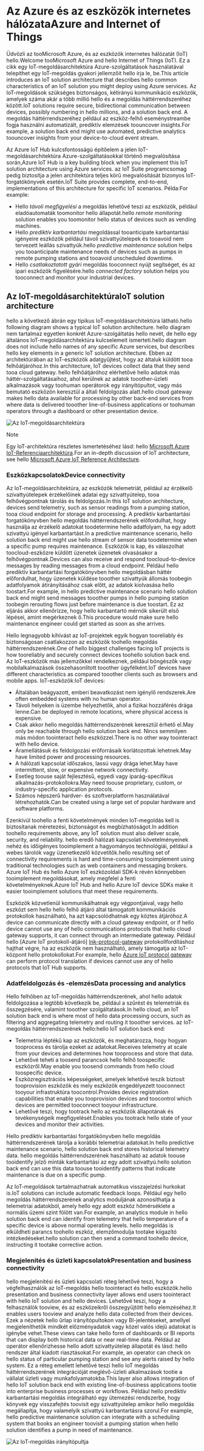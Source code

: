 
# <a name="azure-and-internet-of-things"></a><span data-ttu-id="b5410-101">Az Azure és az eszközök internetes hálózata</span><span class="sxs-lookup"><span data-stu-id="b5410-101">Azure and Internet of Things</span></span>

<span data-ttu-id="b5410-102">Üdvözli az tooMicrosoft Azure, és az eszközök internetes hálózatát (IoT) hello.</span><span class="sxs-lookup"><span data-stu-id="b5410-102">Welcome tooMicrosoft Azure and hello Internet of Things (IoT).</span></span> <span data-ttu-id="b5410-103">Ez a cikk egy IoT-megoldásarchitektúra Azure-szolgáltatások használatával telepíthet egy IoT-megoldás gyakori jellemzőit hello írja le, be.</span><span class="sxs-lookup"><span data-stu-id="b5410-103">This article introduces an IoT solution architecture that describes hello common characteristics of an IoT solution you might deploy using Azure services.</span></span> <span data-ttu-id="b5410-104">Az IoT-megoldások szükséges biztonságos, kétirányú kommunikáció eszközök, amelyek száma akár a több millió hello és a megoldás háttérrendszeréhez között.</span><span class="sxs-lookup"><span data-stu-id="b5410-104">IoT solutions require secure, bidirectional communication between devices, possibly numbering in hello millions, and a solution back end.</span></span> <span data-ttu-id="b5410-105">A megoldás háttérrendszeréhez például az eszköz-felhő eseménystreambe fogja használni automatizált, prediktív elemzések toouncover insights.</span><span class="sxs-lookup"><span data-stu-id="b5410-105">For example, a solution back end might use automated, predictive analytics toouncover insights from your device-to-cloud event stream.</span></span>

<span data-ttu-id="b5410-106">Az Azure IoT Hub kulcsfontosságú építőelem a jelen IoT-megoldásarchitektúra Azure-szolgáltatásokkal történő megvalósítása során,</span><span class="sxs-lookup"><span data-stu-id="b5410-106">Azure IoT Hub is a key building block when you implement this IoT solution architecture using Azure services.</span></span> <span data-ttu-id="b5410-107">az IoT Suite programcsomag pedig biztosítja a jelen architektúra teljes körű megvalósítását bizonyos IoT-forgatókönyvek esetén.</span><span class="sxs-lookup"><span data-stu-id="b5410-107">IoT Suite provides complete, end-to-end, implementations of this architecture for specific IoT scenarios.</span></span> <span data-ttu-id="b5410-108">Példa:</span><span class="sxs-lookup"><span data-stu-id="b5410-108">For example:</span></span>

* <span data-ttu-id="b5410-109">Hello *távoli megfigyelési* a megoldás lehetővé teszi az eszközök, például eladóautomaták toomonitor hello állapotát.</span><span class="sxs-lookup"><span data-stu-id="b5410-109">hello *remote monitoring* solution enables you toomonitor hello status of devices such as vending machines.</span></span>
* <span data-ttu-id="b5410-110">Hello *prediktív karbantartási* megoldással tooanticipate karbantartási igényeire eszközök például távoli szivattyútelepek és tooavoid nem tervezett leállás szivattyúk.</span><span class="sxs-lookup"><span data-stu-id="b5410-110">hello *predictive maintenance* solution helps you tooanticipate maintenance needs of devices such as pumps in remote pumping stations and tooavoid unscheduled downtime.</span></span>
* <span data-ttu-id="b5410-111">Hello *csatlakoztatott gyári* megoldás tooconnect nyújt segítséget, és az ipari eszközök figyelésére.</span><span class="sxs-lookup"><span data-stu-id="b5410-111">hello *connected factory* solution helps you tooconnect and monitor your industrial devices.</span></span>

## <a name="iot-solution-architecture"></a><span data-ttu-id="b5410-112">Az IoT-megoldásarchitektúra</span><span class="sxs-lookup"><span data-stu-id="b5410-112">IoT solution architecture</span></span>

<span data-ttu-id="b5410-113">hello a következő ábrán egy tipikus IoT-megoldásarchitektúra látható.</span><span class="sxs-lookup"><span data-stu-id="b5410-113">hello following diagram shows a typical IoT solution architecture.</span></span> <span data-ttu-id="b5410-114">hello diagram nem tartalmaz egyetlen konkrét Azure-szolgáltatás hello nevét, de hello egy általános IoT-megoldásarchitektúra kulcselemeit ismerteti.</span><span class="sxs-lookup"><span data-stu-id="b5410-114">hello diagram does not include hello names of any specific Azure services, but describes hello key elements in a generic IoT solution architecture.</span></span> <span data-ttu-id="b5410-115">Ebben az architektúrában az IoT-eszközök adatgyűjtést, hogy az általuk küldött tooa felhőátjáróhoz.</span><span class="sxs-lookup"><span data-stu-id="b5410-115">In this architecture, IoT devices collect data that they send tooa cloud gateway.</span></span> <span data-ttu-id="b5410-116">hello felhőátjáróhoz elérhetővé hello adatok más háttér-szolgáltatásaihoz, ahol kerülnek az adatok tooother-üzleti alkalmazások vagy toohuman operátorok egy irányítópultot, vagy más bemutató eszközön keresztül a általi feldolgozás alatt.</span><span class="sxs-lookup"><span data-stu-id="b5410-116">hello cloud gateway makes hello data available for processing by other back-end services from where data is delivered tooother line-of-business applications or toohuman operators through a dashboard or other presentation device.</span></span>

![Az IoT-megoldásarchitektúra][img-solution-architecture]

> [!NOTE]
> <span data-ttu-id="b5410-118">Egy IoT-architektúra részletes ismertetéséhez lásd: hello [Microsoft Azure IoT-Referenciaarchitektúra][lnk-refarch].</span><span class="sxs-lookup"><span data-stu-id="b5410-118">For an in-depth discussion of IoT architecture, see hello [Microsoft Azure IoT Reference Architecture][lnk-refarch].</span></span>

### <a name="device-connectivity"></a><span data-ttu-id="b5410-119">Eszközkapcsolatok</span><span class="sxs-lookup"><span data-stu-id="b5410-119">Device connectivity</span></span>

<span data-ttu-id="b5410-120">Az IoT-megoldásarchitektúra, az eszközök telemetriát, például az érzékelő szivattyútelepek érzékelőinek adatai egy szivattyútelep, tooa felhővégpontnak tárolás és feldolgozás.</span><span class="sxs-lookup"><span data-stu-id="b5410-120">In this IoT solution architecture, devices send telemetry, such as sensor readings from a pumping station, tooa cloud endpoint for storage and processing.</span></span> <span data-ttu-id="b5410-121">A prediktív karbantartási forgatókönyvben hello megoldás háttérrendszerének előfordulhat, hogy használja az érzékelő adatokat toodetermine hello adatfolyam, ha egy adott szivattyú igényel karbantartást.</span><span class="sxs-lookup"><span data-stu-id="b5410-121">In a predictive maintenance scenario, hello solution back end might use hello stream of sensor data toodetermine when a specific pump requires maintenance.</span></span> <span data-ttu-id="b5410-122">Eszközök is kap, és válaszolhat toocloud-eszközre küldött üzenetek üzenetek olvasásakor a felhővégpontnak.</span><span class="sxs-lookup"><span data-stu-id="b5410-122">Devices can also receive and respond toocloud-to-device messages by reading messages from a cloud endpoint.</span></span> <span data-ttu-id="b5410-123">Például hello prediktív karbantartási forgatókönyvben hello megoldásban háttér előfordulhat, hogy üzenetek küldése tooother szivattyúk állomás toobegin adatfolyamok átirányításához csak előtt, az adatok kiolvasása hello toostart.</span><span class="sxs-lookup"><span data-stu-id="b5410-123">For example, in hello predictive maintenance scenario hello solution back end might send messages tooother pumps in hello pumping station toobegin rerouting flows just before maintenance is due toostart.</span></span> <span data-ttu-id="b5410-124">Ez az eljárás akkor ellenőrizze, hogy hello karbantartó mérnök sikerült első lépései, amint megérkeznek ő.</span><span class="sxs-lookup"><span data-stu-id="b5410-124">This procedure would make sure hello maintenance engineer could get started as soon as she arrives.</span></span>

<span data-ttu-id="b5410-125">Hello legnagyobb kihívást az IoT-projektek egyik hogyan tooreliably és biztonságosan csatlakozzon az eszközök toohello megoldás háttérrendszerének.</span><span class="sxs-lookup"><span data-stu-id="b5410-125">One of hello biggest challenges facing IoT projects is how tooreliably and securely connect devices toohello solution back end.</span></span> <span data-ttu-id="b5410-126">Az IoT-eszközök más jellemzőkkel rendelkeznek, például böngészők vagy mobilalkalmazások összehasonlított tooother ügyfélként.</span><span class="sxs-lookup"><span data-stu-id="b5410-126">IoT devices have different characteristics as compared tooother clients such as browsers and mobile apps.</span></span> <span data-ttu-id="b5410-127">IoT-eszközök:</span><span class="sxs-lookup"><span data-stu-id="b5410-127">IoT devices:</span></span>

* <span data-ttu-id="b5410-128">Általában beágyazott, emberi beavatkozást nem igénylő rendszerek.</span><span class="sxs-lookup"><span data-stu-id="b5410-128">Are often embedded systems with no human operator.</span></span>
* <span data-ttu-id="b5410-129">Távoli helyeken is üzembe helyezhetők, ahol a fizikai hozzáférés drága lenne.</span><span class="sxs-lookup"><span data-stu-id="b5410-129">Can be deployed in remote locations, where physical access is expensive.</span></span>
* <span data-ttu-id="b5410-130">Csak akkor hello megoldás háttérrendszerének keresztül érhető el.</span><span class="sxs-lookup"><span data-stu-id="b5410-130">May only be reachable through hello solution back end.</span></span> <span data-ttu-id="b5410-131">Nincs semmilyen más módon toointeract hello eszközzel.</span><span class="sxs-lookup"><span data-stu-id="b5410-131">There is no other way toointeract with hello device.</span></span>
* <span data-ttu-id="b5410-132">Áramellátásuk és feldolgozási erőforrásaik korlátozottak lehetnek.</span><span class="sxs-lookup"><span data-stu-id="b5410-132">May have limited power and processing resources.</span></span>
* <span data-ttu-id="b5410-133">A hálózati kapcsolat időszakos, lassú vagy drága lehet.</span><span class="sxs-lookup"><span data-stu-id="b5410-133">May have intermittent, slow, or expensive network connectivity.</span></span>
* <span data-ttu-id="b5410-134">Esetleg toouse saját fejlesztésű, egyedi vagy iparág-specifikus alkalmazás-protokollokra.</span><span class="sxs-lookup"><span data-stu-id="b5410-134">May need toouse proprietary, custom, or industry-specific application protocols.</span></span>
* <span data-ttu-id="b5410-135">Számos népszerű hardver- és szoftverplatform használatával létrehozhatók.</span><span class="sxs-lookup"><span data-stu-id="b5410-135">Can be created using a large set of popular hardware and software platforms.</span></span>

<span data-ttu-id="b5410-136">Ezenkívül toohello a fenti követelmények minden IoT-megoldás kell is biztosítanak méretezési, biztonságot és megbízhatóságot.</span><span class="sxs-lookup"><span data-stu-id="b5410-136">In addition toohello requirements above, any IoT solution must also deliver scale, security, and reliability.</span></span> <span data-ttu-id="b5410-137">hello eredő hálózati kapcsolati követelményeinek nehéz és időigényes tooimplement a hagyományos technológiái, például a webes tárolók vagy üzenetkezelő közvetítők.</span><span class="sxs-lookup"><span data-stu-id="b5410-137">hello resulting set of connectivity requirements is hard and time-consuming tooimplement using traditional technologies such as web containers and messaging brokers.</span></span> <span data-ttu-id="b5410-138">Azure IoT Hub és hello Azure IoT eszközoldali SDK-k révén könnyebben tooimplement megoldásokat, amely megfelel a fenti követelményeknek.</span><span class="sxs-lookup"><span data-stu-id="b5410-138">Azure IoT Hub and hello Azure IoT device SDKs make it easier tooimplement solutions that meet these requirements.</span></span>

<span data-ttu-id="b5410-139">Eszközök közvetlenül kommunikálhatnak egy végpontjaival, vagy hello eszközt sem hello hello felhő átjáró által támogatott kommunikációs protokollok használható, ha azt kapcsolódhatnak egy köztes átjáróhoz.</span><span class="sxs-lookup"><span data-stu-id="b5410-139">A device can communicate directly with a cloud gateway endpoint, or if hello device cannot use any of hello communications protocols that hello cloud gateway supports, it can connect through an intermediate gateway.</span></span> <span data-ttu-id="b5410-140">Például hello [Azure IoT protokoll-átjáró] [ lnk-protocol-gateway] protokollfordításhoz hajthat végre, ha az eszközök nem használható, amely támogatja az IoT-központ hello protokollokat.</span><span class="sxs-lookup"><span data-stu-id="b5410-140">For example, hello [Azure IoT protocol gateway][lnk-protocol-gateway] can perform protocol translation if devices cannot use any of hello protocols that IoT Hub supports.</span></span>

### <a name="data-processing-and-analytics"></a><span data-ttu-id="b5410-141">Adatfeldolgozás és -elemzés</span><span class="sxs-lookup"><span data-stu-id="b5410-141">Data processing and analytics</span></span>

<span data-ttu-id="b5410-142">Hello felhőben az IoT-megoldás háttérrendszerének, ahol hello adatok feldolgozása a legtöbb következik be, például a szűrést és telemetriák és összegzésére, valamint tooother szolgáltatások.</span><span class="sxs-lookup"><span data-stu-id="b5410-142">In hello cloud, an IoT solution back end is where most of hello data processing occurs, such as filtering and aggregating telemetry and routing it tooother services.</span></span> <span data-ttu-id="b5410-143">az IoT-megoldás háttérrendszerének hello:</span><span class="sxs-lookup"><span data-stu-id="b5410-143">hello IoT solution back end:</span></span>

* <span data-ttu-id="b5410-144">Telemetria léptékű kap az eszközök, és meghatározza, hogy hogyan tooprocess és tárolja ezeket az adatokat.</span><span class="sxs-lookup"><span data-stu-id="b5410-144">Receives telemetry at scale from your devices and determines how tooprocess and store that data.</span></span> 
* <span data-ttu-id="b5410-145">Lehetővé teheti a toosend parancsok hello felhő toospecific eszközről.</span><span class="sxs-lookup"><span data-stu-id="b5410-145">May enable you toosend commands from hello cloud toospecific device.</span></span>
* <span data-ttu-id="b5410-146">Eszközregisztrációs képességeket, amelyek lehetővé teszik biztosít tooprovision eszközök és mely eszközök engedélyezett tooconnect tooyour infrastruktúra toocontrol.</span><span class="sxs-lookup"><span data-stu-id="b5410-146">Provides device registration capabilities that enable you tooprovision devices and toocontrol which devices are permitted tooconnect tooyour infrastructure.</span></span>
* <span data-ttu-id="b5410-147">Lehetővé teszi, hogy tootrack hello az eszközök állapotának és tevékenységeik megfigyelését.</span><span class="sxs-lookup"><span data-stu-id="b5410-147">Enables you tootrack hello state of your devices and monitor their activities.</span></span>

<span data-ttu-id="b5410-148">Hello prediktív karbantartási forgatókönyvben hello megoldás háttérrendszerének tárolja a korábbi telemetriai adatokat.</span><span class="sxs-lookup"><span data-stu-id="b5410-148">In hello predictive maintenance scenario, hello solution back end stores historical telemetry data.</span></span> <span data-ttu-id="b5410-149">hello megoldás háttérrendszerének használható az adatok toouse tooidentify jelző minták karbantartási az egy adott szivattyú.</span><span class="sxs-lookup"><span data-stu-id="b5410-149">hello solution back end can use this data toouse tooidentify patterns that indicate maintenance is due on a specific pump.</span></span>

<span data-ttu-id="b5410-150">Az IoT-megoldások tartalmazhatnak automatikus visszajelzési hurkokat is.</span><span class="sxs-lookup"><span data-stu-id="b5410-150">IoT solutions can include automatic feedback loops.</span></span> <span data-ttu-id="b5410-151">Például egy hello megoldás háttérrendszerének analytics moduljának azonosíthatja a telemetriai adatokból, amely hello egy adott eszköz hőmérséklete a normális üzemi szint fölött van.</span><span class="sxs-lookup"><span data-stu-id="b5410-151">For example, an analytics module in hello solution back end can identify from telemetry that hello temperature of a specific device is above normal operating levels.</span></span> <span data-ttu-id="b5410-152">hello megoldás is elküldheti parancs toohello eszköz, elemzőmodulja tootake kiigazító intézkedéseket.</span><span class="sxs-lookup"><span data-stu-id="b5410-152">hello solution can then send a command toohello device, instructing it tootake corrective action.</span></span>

### <a name="presentation-and-business-connectivity"></a><span data-ttu-id="b5410-153">Megjelenítés és üzleti kapcsolatok</span><span class="sxs-lookup"><span data-stu-id="b5410-153">Presentation and business connectivity</span></span>

<span data-ttu-id="b5410-154">hello megjelenítési és üzleti kapcsolati réteg lehetővé teszi, hogy a végfelhasználók az IoT-megoldás hello toointeract és hello eszközök.</span><span class="sxs-lookup"><span data-stu-id="b5410-154">hello presentation and business connectivity layer allows end users toointeract with hello IoT solution and hello devices.</span></span> <span data-ttu-id="b5410-155">Lehetővé teszi, hogy a felhasználók tooview, és az eszközeikről összegyűjtött hello elemzéséhez.</span><span class="sxs-lookup"><span data-stu-id="b5410-155">It enables users tooview and analyze hello data collected from their devices.</span></span> <span data-ttu-id="b5410-156">Ezek a nézetek hello űrlap irányítópultokon vagy BI-jelentéseket, amellyel megjeleníthetők mindkét előzményadatok vagy közel valós idejű adatokat is igénybe vehet.</span><span class="sxs-lookup"><span data-stu-id="b5410-156">These views can take hello form of dashboards or BI reports that can display both historical data or near real-time data.</span></span> <span data-ttu-id="b5410-157">Például az operátor ellenőrizhesse hello adott szivattyútelep állapotát és lásd: hello rendszer által kiadott riasztásokat.</span><span class="sxs-lookup"><span data-stu-id="b5410-157">For example, an operator can check on hello status of particular pumping station and see any alerts raised by hello system.</span></span> <span data-ttu-id="b5410-158">Ez a réteg emellett lehetővé teszi hello IoT megoldás háttérrendszerének integrációját meglévő-üzleti alkalmazások tootie a vállalat üzleti vagy munkafolyamatokba.</span><span class="sxs-lookup"><span data-stu-id="b5410-158">This layer also allows integration of hello IoT solution back end with existing line-of-business applications tootie into enterprise business processes or workflows.</span></span> <span data-ttu-id="b5410-159">Például hello prediktív karbantartási megoldás integrálható egy ütemezési rendszerbe, hogy könyvek egy visszafejtés toovisit egy szivattyútelep amikor hello megoldás megállapítja, hogy valamelyik szivattyú karbantartásra szorul.</span><span class="sxs-lookup"><span data-stu-id="b5410-159">For example, hello predictive maintenance solution can integrate with a scheduling system that books an engineer toovisit a pumping station when hello solution identifies a pump in need of maintenance.</span></span>

![Az IoT-megoldás irányítópultja][img-dashboard]

[img-solution-architecture]: ./media/iot-azure-and-iot/iot-reference-architecture.png
[img-dashboard]: ./media/iot-azure-and-iot/iot-suite.png

[lnk-machinelearning]: http://azure.microsoft.com/documentation/services/machine-learning/
[Azure IoT Suite]: http://azure.microsoft.com/solutions/iot
[lnk-protocol-gateway]:  ../articles/iot-hub/iot-hub-protocol-gateway.md
[lnk-refarch]: http://download.microsoft.com/download/A/4/D/A4DAD253-BC21-41D3-B9D9-87D2AE6F0719/Microsoft_Azure_IoT_Reference_Architecture.pdf
